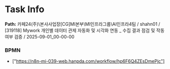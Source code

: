 # Task Info

**Path:** 카페24(주)\본사사업장\[CG]MI본부\MI인프라그룹\AI인프라4팀 / shahn01 / [319118] Mywork 개인별 데이터 관제 자동화 및 시각화 연동 _ 수집 결과 점검 및 작동여부 검증 / 2025-09-01_00-00-00

### BPMN
- ["https://n8n-mi-039-web.hanpda.com/workflow/hp6F6Q4ZEsDmePjc"]

